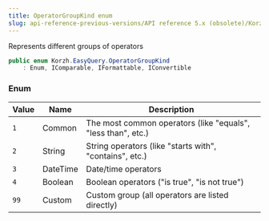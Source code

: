 ```yaml
---
title: OperatorGroupKind enum
slug: api-reference-previous-versions/API reference 5.x (obsolete)/Korzh.EasyQuery namespace/operatorgroupkind-enum
---
```



Represents different groups of operators
```csharp
public enum Korzh.EasyQuery.OperatorGroupKind
    : Enum, IComparable, IFormattable, IConvertible

```

### Enum

| Value | Name | Description | 
| --- | --- | --- | 
| `1` | Common | The most common operators (like "equals", "less than", etc.) | 
| `2` | String | String operators (like "starts with", "contains", etc.) | 
| `3` | DateTime | Date/time operators | 
| `4` | Boolean | Boolean operators ("is true", "is not true") | 
| `99` | Custom | Custom group (all operators are listed directly) |